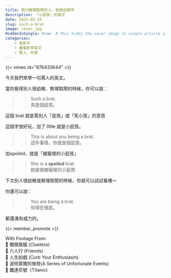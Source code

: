 ```yaml
---
title: 對付無理取鬧的人，就用這個字
description: 「小屁孩」的英文
date: 2022-02-25
slug: such-a-brat
image: cover.jpg
HiddenInSingle: true  # This hides the cover image in single article view
categories:
    - 有影片
    - 看電影學英文
    - 罵人、吵架
---
```

{{< vimeo id="876433644" >}}

今天我們來學一句罵人的英文。

當你覺得別人很幼稚、無理取鬧的時候，你可以說：

>> Such a brat.  
>> 真是個屁孩。

這個 brat 就是罵別人「屁孩」或「死小孩」的意思

這個字很好玩，加了 little 就是小屁孩。

>> This is about you being a brat.     
>> 這件事情，你就是個屁孩。

加spoiled，就是「被寵壞的小屁孩」

>> She is a **spoiled** brat.  
>> 她是個被寵壞的小屁孩


下次別人很幼稚或無理取鬧的時候，你就可以試試看嘍～

你還可以說：

>> You are being a brat.  
>> 你現在很屁。

都還滿有威力的。

{{< member_promote >}}

With Footage From:  
🎥 獨領風騷 (Clueless)  
🎥 六人行 (Friends)  
🎥 人生如戲 (Curb Your Enthusiasm)  
🎥 波特萊爾的冒險(A Series of Unfortunate Events)  
🎥 鐵達尼號（Titanic)
